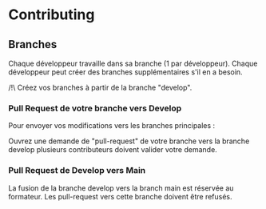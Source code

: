 # Contributing


## Branches
Chaque développeur travaille dans sa branche (1 par développeur). Chaque développeur peut créer des branches supplémentaires s'il en a besoin.

/!\ Créez vos branches à partir de la branche "develop".


### Pull Request de votre branche vers Develop
Pour envoyer vos modifications vers les branches principales :

Ouvrez une demande de "pull-request" de votre branche vers la branche develop
plusieurs contributeurs doivent valider votre demande.


### Pull Request de Develop vers Main
La fusion de la branche develop vers la branch main est réservée au formateur. Les pull-request vers cette branche doivent être refusés.
